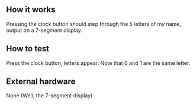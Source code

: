 <!---

This file is used to generate your project datasheet. Please fill in the information below and delete any unused
sections.

You can also include images in this folder and reference them in the markdown. Each image must be less than
512 kb in size, and the combined size of all images must be less than 1 MB.
-->

## How it works

Pressing the clock button should step through the 5 letters of my name, output on a 7-segment display.

## How to test

Press the clock button, letters appear. Note that 0 and 1 are the same letter.

## External hardware

None (Well, the 7-segment display)
